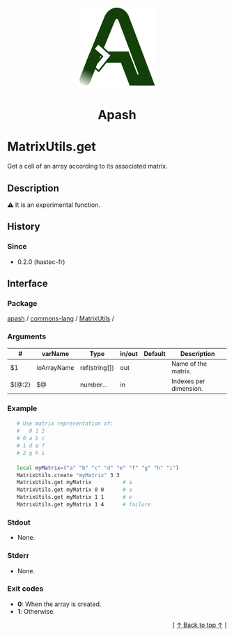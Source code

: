 
<div align='center' id='apash-top'>
  <a href='https://github.com/hastec-fr/apash'>
    <img alt='apash-logo' src='../../../../../../assets/apash-logo.svg'/>
  </a>

  # Apash
</div>


# MatrixUtils.get
Get a cell of an array according to its associated matrix.
## Description
   ⚠️ It is an experimental function.

## History
### Since
  * 0.2.0 (hastec-fr)

## Interface
### Package
<!-- apash.packageBegin -->
[apash](../../../apash.md) / [commons-lang](../../commons-lang.md) / [MatrixUtils](../MatrixUtils.md) / 
<!-- apash.packageEnd -->

### Arguments
 | #      | varName        | Type          | in/out   | Default         | Description                          |
 |--------|----------------|---------------|----------|-----------------|--------------------------------------|
 | $1     | ioArrayName    | ref(string[]) | out      |                 | Name of the matrix.                  |
 | ${@:2} | $@             | number...     | in       |                 | Indexes per dimension.               |

### Example
 ```bash
    # Use matrix representation of:
    #   0 1 2
    # 0 a b c
    # 1 d e f
    # 2 g h i

    local myMatrix=("a" "b" "c" "d" "e" "f" "g" "h" "i")
    MatrixUtils.create "myMatrix" 3 3
    MatrixUtils.get myMatrix          # a
    MatrixUtils.get myMatrix 0 0      # a   
    MatrixUtils.get myMatrix 1 1      # e
    MatrixUtils.get myMatrix 1 4      # failure
 ```

### Stdout
  * None.
### Stderr
  * None.

### Exit codes
  * **0**: When the array is created.
  * **1**: Otherwise.

  <div align='right'>[ <a href='#apash-top'>↑ Back to top ↑</a> ]</div>

